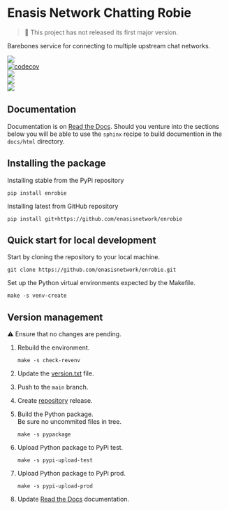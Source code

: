 # Enasis Network Chatting Robie

> :children_crossing: This project has not released its first major version.

Barebones service for connecting to multiple upstream chat networks.

[![](https://img.shields.io/github/actions/workflow/status/enasisnetwork/enrobie/build.yml?style=flat-square&label=GitHub%20actions)](https://github.com/enasisnetwork/enrobie/actions)<br>
[![codecov](https://img.shields.io/codecov/c/github/enasisnetwork/enrobie?token=7PGOXKJU0E&style=flat-square&logoColor=FFFFFF&label=Coverage)](https://codecov.io/gh/enasisnetwork/enrobie)<br>
[![](https://img.shields.io/readthedocs/enrobie?style=flat-square&label=Read%20the%20Docs)](https://enrobie.readthedocs.io)<br>
[![](https://img.shields.io/pypi/v/enrobie.svg?style=flat-square&label=PyPi%20version)](https://pypi.org/project/enrobie)<br>
[![](https://img.shields.io/pypi/dm/enrobie?style=flat-square&label=PyPi%20downloads)](https://pypi.org/project/enrobie)

## Documentation
Documentation is on [Read the Docs](https://enrobie.readthedocs.io).
Should you venture into the sections below you will be able to use the
`sphinx` recipe to build documention in the `docs/html` directory.

## Installing the package
Installing stable from the PyPi repository
```
pip install enrobie
```
Installing latest from GitHub repository
```
pip install git+https://github.com/enasisnetwork/enrobie
```

## Quick start for local development
Start by cloning the repository to your local machine.
```
git clone https://github.com/enasisnetwork/enrobie.git
```
Set up the Python virtual environments expected by the Makefile.
```
make -s venv-create
```

## Version management
:warning: Ensure that no changes are pending.

1. Rebuild the environment.
   ```
   make -s check-revenv
   ```

1. Update the [version.txt](enrobie/version.txt) file.

1. Push to the `main` branch.

1. Create [repository](https://github.com/enasisnetwork/enrobie) release.

1. Build the Python package.<br>Be sure no uncommited files in tree.
   ```
   make -s pypackage
   ```

1. Upload Python package to PyPi test.
   ```
   make -s pypi-upload-test
   ```

1. Upload Python package to PyPi prod.
   ```
   make -s pypi-upload-prod
   ```

1. Update [Read the Docs](https://enrobie.readthedocs.io) documentation.
